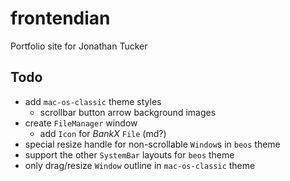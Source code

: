 # frontendian

Portfolio site for Jonathan Tucker

## Todo

- add `mac-os-classic` theme styles
  - scrollbar button arrow background images
- create `FileManager` window
  - add `Icon` for _BankX_ `File` (md?)
- special resize handle for non-scrollable `Window`s in `beos` theme
- support the other `SystemBar` layouts for `beos` theme
- only drag/resize `Window` outline in `mac-os-classic` theme
